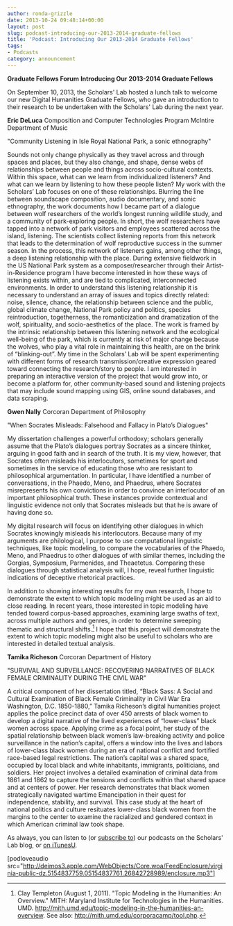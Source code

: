 ```yaml
---
author: ronda-grizzle
date: 2013-10-24 09:48:14+00:00
layout: post
slug: podcast-introducing-our-2013-2014-graduate-fellows
title: 'Podcast: Introducing Our 2013-2014 Graduate Fellows'
tags:
- Podcasts
category: announcement
---
```


**Graduate Fellows Forum**
**Introducing Our 2013-2014 Graduate Fellows**

On September 10, 2013, the Scholars' Lab hosted a lunch talk to welcome our new Digital Humanities Graduate Fellows, who gave an introduction to their research to be undertaken with the Scholars' Lab during the next year.

**Eric DeLuca**
Composition and Computer Technologies Program
McIntire Department of Music

"Community Listening in Isle Royal National Park, a sonic ethnography"

Sounds not only change physically as they travel across and through spaces and places, but they also change, and shape, dense webs of relationships between people and things across socio-cultural contexts. Within this space, what can we learn from individualized listeners? And what can we learn by listening to how these people listen? My work with the Scholars’ Lab focuses on one of these relationships. Blurring the line between soundscape composition, audio documentary, and sonic ethnography, the work documents how I became part of a dialogue between wolf researchers of the world’s longest running wildlife study, and a community of park-exploring people. In short, the wolf researchers have tapped into a network of park visitors and employees scattered across the island, listening. The scientists collect listening reports from this network that leads to the determination of wolf reproductive success in the summer season. In the process, this network of listeners gains, among other things, a deep listening relationship with the place. During extensive fieldwork in the US National Park system as a composer/researcher through their Artist-in-Residence program I have become interested in how these ways of listening exists within, and are tied to complicated, interconnected environments. In order to understand this listening relationship it is necessary to understand an array of issues and topics directly related: noise, silence, chance, the relationship between science and the public, global climate change, National Park policy and politics, species reintroduction, togetherness, the romanticization and dramatization of the wolf, spirituality, and socio-aesthetics of the place. The work is framed by the intrinsic relationship between this listening network and the ecological well-being of the park, which is currently at risk of major change because the wolves, who play a vital role in maintaining this health, are on the brink of “blinking-out”. My time in the Scholars’ Lab will be spent experimenting with different forms of research transmission/creative expression geared toward connecting the research/story to people. I am interested in preparing an interactive version of the project that would grow into, or become a platform for, other community-based sound and listening projects that may include sound mapping using GIS, online sound databases, and data scraping.

**Gwen Nally**
Corcoran Department of Philosophy

"When Socrates Misleads: Falsehood and Fallacy in Plato’s Dialogues"

My dissertation challenges a powerful orthodoxy; scholars generally assume that the Plato’s dialogues portray Socrates as a sincere thinker, arguing in good faith and in search of the truth. It is my view, however, that Socrates often misleads his interlocutors, sometimes for sport and sometimes in the service of educating those who are resistant to philosophical argumentation. In particular, I have identified a number of conversations, in the Phaedo, Meno, and Phaedrus, where Socrates misrepresents his own convictions in order to convince an interlocutor of an important philosophical truth. These instances provide contextual and linguistic evidence not only that Socrates misleads but that he is aware of having done so.

My digital research will focus on identifying other dialogues in which Socrates knowingly misleads his interlocutors. Because many of my arguments are philological, I purpose to use computational linguistic techniques, like topic modeling, to compare the vocabularies of the Phaedo, Meno, and Phaedrus to other dialogues of with similar themes, including the Gorgias, Symposium, Parmenides, and Theaetetus. Comparing these dialogues through statistical analysis will, I hope, reveal further linguistic indications of deceptive rhetorical practices.

In addition to showing interesting results for my own research, I hope to demonstrate the extent to which topic modeling might be used as an aid to close reading. In recent years, those interested in topic modeling have tended toward corpus-based approaches, examining large swaths of text, across multiple authors and genres, in order to determine sweeping thematic and structural shifts.[^1] I hope that this project will demonstrate the extent to which topic modeling might also be useful to scholars who are interested in detailed textual analysis.

[^1]: Clay Templeton (August 1, 2011). "Topic Modeling in the Humanities: An Overview." MITH: Maryland Institute for Technologies in the Humanities. UMD. http://mith.umd.edu/topic-modeling-in-the-humanities-an-overview. See also: http://mith.umd.edu/corporacamp/tool.php.


**Tamika Richeson**
Corcoran Department of History

"SURVIVAL AND SURVEILLANCE: RECOVERING NARRATIVES OF BLACK FEMALE CRIMINALITY DURING THE CIVIL WAR"

A critical component of her dissertation titled, “Black Sass: A Social and Cultural Examination of Black Female Criminality in Civil War Era Washington, D.C. 1850-1880,” Tamika Richeson’s digital humanities project applies the police precinct data of over 450 arrests of black women to develop a digital narrative of the lived experiences of “lower-class” black women across space. Applying crime as a focal point, her study of the spatial relationship between black women’s law-breaking activity and police surveillance in the nation’s capital, offers a window into the lives and labors of lower-class black women during an era of national conflict and fortified race-based legal restrictions. The nation’s capital was a shared space, occupied by local black and white inhabitants, immigrants, politicians, and soldiers. Her project involves a detailed examination of criminal data from 1861 and 1862 to capture the tensions and conflicts within that shared space and at centers of power. Her research demonstrates that black women strategically navigated wartime Emancipation in their quest for independence, stability, and survival. This case study at the heart of national politics and culture resituates lower-class black women from the margins to the center to examine the racialized and gendered context in which American criminal law took shape.

As always, you can listen to (or [subscribe to](http://www.scholarslab.org/category/podcasts/)) our podcasts on the Scholars' Lab blog, or [on iTunesU](http://itunes.apple.com/us/itunes-u/scholars-lab-speaker-series/id401906619).

[podloveaudio src="http://deimos3.apple.com/WebObjects/Core.woa/FeedEnclosure/virginia-public-dz.5154837759.05154837761.26842728989/enclosure.mp3"]
